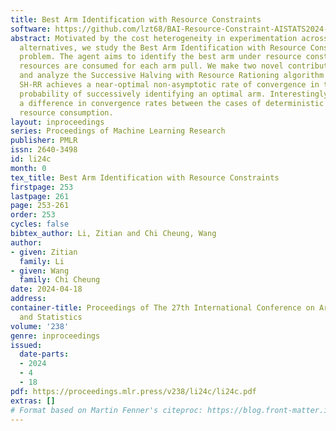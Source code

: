 ```yaml
---
title: Best Arm Identification with Resource Constraints
software: https://github.com/lzt68/BAI-Resource-Constraint-AISTATS2024-Camera-Ready
abstract: Motivated by the cost heterogeneity in experimentation across different
  alternatives, we study the Best Arm Identification with Resource Constraints (BAIwRC)
  problem. The agent aims to identify the best arm under resource constraints, where
  resources are consumed for each arm pull. We make two novel contributions. We design
  and analyze the Successive Halving with Resource Rationing algorithm (SH-RR). The
  SH-RR achieves a near-optimal non-asymptotic rate of convergence in terms of the
  probability of successively identifying an optimal arm. Interestingly, we identify
  a difference in convergence rates between the cases of deterministic and stochastic
  resource consumption.
layout: inproceedings
series: Proceedings of Machine Learning Research
publisher: PMLR
issn: 2640-3498
id: li24c
month: 0
tex_title: Best Arm Identification with Resource Constraints
firstpage: 253
lastpage: 261
page: 253-261
order: 253
cycles: false
bibtex_author: Li, Zitian and Chi Cheung, Wang
author:
- given: Zitian
  family: Li
- given: Wang
  family: Chi Cheung
date: 2024-04-18
address:
container-title: Proceedings of The 27th International Conference on Artificial Intelligence
  and Statistics
volume: '238'
genre: inproceedings
issued:
  date-parts:
  - 2024
  - 4
  - 18
pdf: https://proceedings.mlr.press/v238/li24c/li24c.pdf
extras: []
# Format based on Martin Fenner's citeproc: https://blog.front-matter.io/posts/citeproc-yaml-for-bibliographies/
---
```

